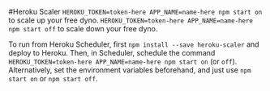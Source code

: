 #Heroku Scaler
`HEROKU_TOKEN=token-here APP_NAME=name-here npm start on` to scale up your free dyno.
`HEROKU_TOKEN=token-here APP_NAME=name-here npm start off` to scale down your free dyno.

To run from Heroku Scheduler, first `npm install --save heroku-scaler` and deploy to Heroku. Then, in Scheduler, schedule the command `HEROKU_TOKEN=token-here APP_NAME=name-here npm start on` (or `off`). Alternatively, set the environment variables beforehand, and just use `npm start on` or `npm start off`.
